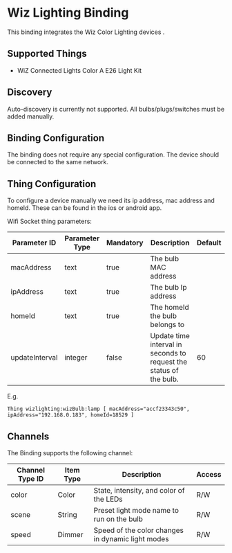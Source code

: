 # Wiz Lighting Binding

This binding integrates the Wiz Color Lighting devices .

## Supported Things

- WiZ Connected Lights Color A E26 Light Kit


## Discovery

Auto-discovery is currently not supported.  All bulbs/plugs/switches must be added manually.

## Binding Configuration

The binding does not require any special configuration. The device should be connected to the same network.

## Thing Configuration

To configure a device manually we need its ip address, mac address and homeId. These can be found in the ios or android app.

Wifi Socket thing parameters:

| Parameter ID | Parameter Type | Mandatory | Description | Default |
|--------------|----------------|------|------------------|-----|
| macAddress | text | true | The bulb MAC address |  |
| ipAddress | text | true | The bulb Ip address |  |
| homeId | text | true | The homeId the bulb belongs to |  |
| updateInterval | integer | false | Update time interval in seconds to request the status of the bulb. | 60 |


E.g.

```
Thing wizlighting:wizBulb:lamp [ macAddress="accf23343c50", ipAddress="192.168.0.183", homeId=18529 ]
```

## Channels

The Binding supports the following channel:

| Channel Type ID | Item Type | Description                                          | Access |
|-----------------|-----------|------------------------------------------------------|--------|
| color           | Color     | State, intensity, and color of the LEDs              | R/W    |
| scene           | String    | Preset light mode name to run on the bulb            | R/W    |
| speed           | Dimmer    | Speed of the color changes in dynamic light modes    | R/W    |
